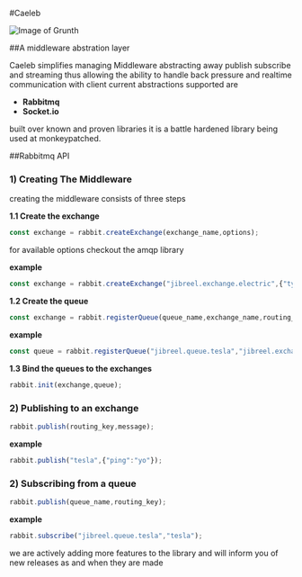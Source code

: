 #Caeleb

![Image of Grunth](https://d13yacurqjgara.cloudfront.net/users/541438/screenshots/2156836/untitled-3_1x.png)

##A middleware abstration layer  

Caeleb simplifies managing Middleware abstracting away publish subscribe and streaming thus allowing the ability to handle back pressure and realtime communication with client current abstractions supported are 

* **Rabbitmq**
* **Socket.io**

built over known and proven libraries it is a battle hardened library being used at monkeypatched.

##Rabbitmq API

### 1) Creating The Middleware

creating the middleware consists of three steps

 **1.1 Create the exchange**

```js
const exchange = rabbit.createExchange(exchange_name,options);
```
for available options checkout the amqp library 

 **example**

```js
const exchange = rabbit.createExchange("jibreel.exchange.electric",{"type": "topic"});
```

 **1.2 Create the queue**

```js
const exchange = rabbit.registerQueue(queue_name,exchange_name,routing_key);
```
 **example**
 
```js
const queue = rabbit.registerQueue("jibreel.queue.tesla","jibreel.exchange.electric","tesla");
```

**1.3 Bind the queues to the exchanges**

```js
rabbit.init(exchange,queue);
```

### 2) Publishing to an exchange

```js
rabbit.publish(routing_key,message);
```
 **example**
 
```js
rabbit.publish("tesla",{"ping":"yo"});
```

### 2) Subscribing from a queue

```js
rabbit.publish(queue_name,routing_key);
```
 **example**
 
```js
rabbit.subscribe("jibreel.queue.tesla","tesla");

```



we are actively adding more features to the library and will inform you of new releases
as and when they are made

